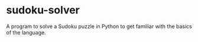 # sudoku-solver
A program to solve a Sudoku puzzle in Python to get familiar with the basics of the language.
